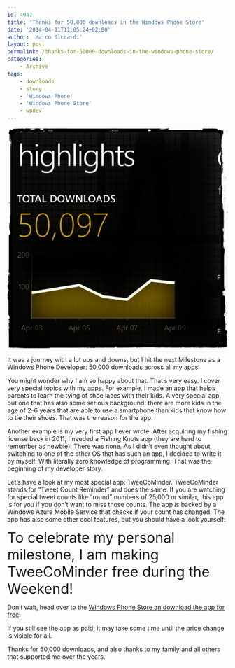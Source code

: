 ```yaml
---
id: 4047
title: 'Thanks for 50,000 downloads in the Windows Phone Store'
date: '2014-04-11T11:05:24+02:00'
author: 'Marco Siccardi'
layout: post
permalink: /thanks-for-50000-downloads-in-the-windows-phone-store/
categories:
    - Archive
tags:
    - downloads
    - story
    - 'Windows Phone'
    - 'Windows Phone Store'
    - wpdev
---
```


[![50kdlWPStore](/assets/img/2014/04/50kdlWPStore.jpg)](/assets/img/2014/04/50kdlWPStore.jpg)

It was a journey with a lot ups and downs, but I hit the next Milestone as a Windows Phone Developer: 50,000 downloads across all my apps!

You might wonder why I am so happy about that. That’s very easy. I cover very special topics with my apps. For example, I made an app that helps parents to learn the tying of shoe laces with their kids. A very special app, but one that has also some serious background: there are more kids in the age of 2-6 years that are able to use a smartphone than kids that know how to tie their shoes. That was the reason for the app.

Another example is my very first app I ever wrote. After acquiring my fishing license back in 2011, I needed a Fishing Knots app (they are hard to remember as newbie). There was none. As I didn’t even thought about switching to one of the other OS that has such an app, I decided to write it by myself. With literally zero knowledge of programming. That was the beginning of my developer story.

Let’s have a look at my most special app: TweeCoMinder. TweeCoMinder stands for “Tweet Count Reminder” and does the same. If you are watching for special tweet counts like “round” numbers of 25,000 or similar, this app is for you if you don’t want to miss those counts. The app is backed by a Windows Azure Mobile Service that checks if your count has changed. The app has also some other cool features, but you should have a look yourself:

<span style="font-size: xx-large;">To celebrate my personal milestone, </span><span style="font-size: xx-large;">I am making TweeCoMinder free during the Weekend! </span>

Don’t wait, head over to the [Windows Phone Store an download the app for free](https://www.windowsphone.com/s?appid=f05f429c-2f85-447d-b774-6903fda32cd7)!

If you still see the app as paid, it may take some time until the price change is visible for all.

Thanks for 50,000 downloads, and also thanks to my family and all others that supported me over the years.